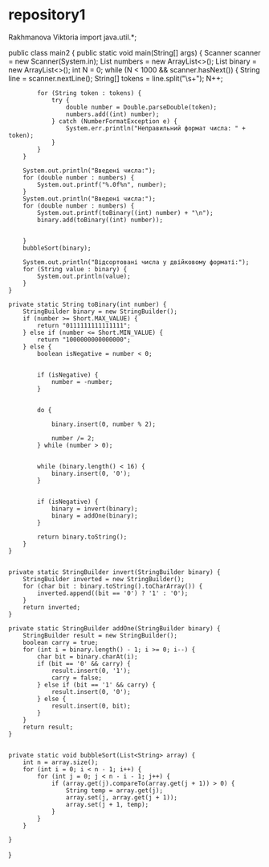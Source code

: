 # repository1
Rakhmanova Viktoria
import java.util.*;

public class main2 {
    public static void main(String[] args) {
        Scanner scanner = new Scanner(System.in);
        List<Integer> numbers = new ArrayList<>();
        List<String> binary = new ArrayList<>();
        int N = 0;
        while (N < 1000 && scanner.hasNext()) {
            String line = scanner.nextLine();
            String[] tokens = line.split("\\s+");
            N++;

            for (String token : tokens) {
                try {
                    double number = Double.parseDouble(token);
                    numbers.add((int) number);
                } catch (NumberFormatException e) {
                    System.err.println("Неправильний формат числа: " + token);
                }
            }
        }

        System.out.println("Введені числа:");
        for (double number : numbers) {
            System.out.printf("%.0f%n", number);
        }
        System.out.println("Введені числа:");
        for (double number : numbers) {
            System.out.printf(toBinary((int) number) + "\n");
            binary.add(toBinary((int) number));


        }
        bubbleSort(binary);

        System.out.println("Відсортовані числа у двійковому форматі:");
        for (String value : binary) {
            System.out.println(value);
        }
    }

    private static String toBinary(int number) {
        StringBuilder binary = new StringBuilder();
        if (number >= Short.MAX_VALUE) {
            return "0111111111111111";
        } else if (number <= Short.MIN_VALUE) {
            return "1000000000000000";
        } else {
            boolean isNegative = number < 0;


            if (isNegative) {
                number = -number;
            }


            do {

                binary.insert(0, number % 2);

                number /= 2;
            } while (number > 0);


            while (binary.length() < 16) {
                binary.insert(0, '0');
            }


            if (isNegative) {
                binary = invert(binary);
                binary = addOne(binary);
            }

            return binary.toString();
        }
    }


    private static StringBuilder invert(StringBuilder binary) {
        StringBuilder inverted = new StringBuilder();
        for (char bit : binary.toString().toCharArray()) {
            inverted.append((bit == '0') ? '1' : '0');
        }
        return inverted;
    }

    private static StringBuilder addOne(StringBuilder binary) {
        StringBuilder result = new StringBuilder();
        boolean carry = true;
        for (int i = binary.length() - 1; i >= 0; i--) {
            char bit = binary.charAt(i);
            if (bit == '0' && carry) {
                result.insert(0, '1');
                carry = false;
            } else if (bit == '1' && carry) {
                result.insert(0, '0');
            } else {
                result.insert(0, bit);
            }
        }
        return result;
    }


    private static void bubbleSort(List<String> array) {
        int n = array.size();
        for (int i = 0; i < n - 1; i++) {
            for (int j = 0; j < n - i - 1; j++) {
                if (array.get(j).compareTo(array.get(j + 1)) > 0) {
                    String temp = array.get(j);
                    array.set(j, array.get(j + 1));
                    array.set(j + 1, temp);
                }
            }
        }

    }
}



